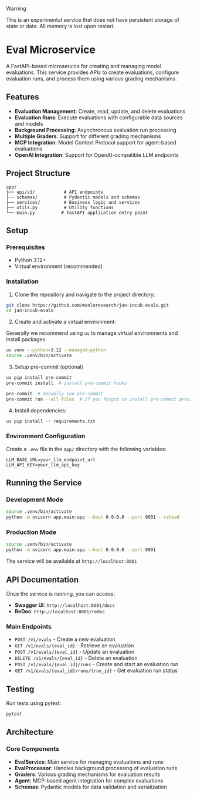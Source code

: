 > [!WARNING]
> This is an experimental service that does not have persistent storage of state or data. All memory is lost upon restart.
> 
# Eval Microservice

A FastAPI-based microservice for creating and managing model evaluations. This service provides APIs to create evaluations, configure evaluation runs, and process them using various grading mechanisms.

## Features

- **Evaluation Management**: Create, read, update, and delete evaluations
- **Evaluation Runs**: Execute evaluations with configurable data sources and models
- **Background Processing**: Asynchronous evaluation run processing
- **Multiple Graders**: Support for different grading mechanisms
- **MCP Integration**: Model Context Protocol support for agent-based evaluations
- **OpenAI Integration**: Support for OpenAI-compatible LLM endpoints

## Project Structure

```
app/
├── api/v1/           # API endpoints
├── schemas/          # Pydantic models and schemas
├── services/         # Business logic and services
├── utils.py          # Utility functions
└── main.py          # FastAPI application entry point
```

## Setup

### Prerequisites

- Python 3.12+
- Virtual environment (recommended)

### Installation

1. Clone the repository and navigate to the project directory:
```bash
git clone https://github.com/menloresearch/jan-incub-evals.git
cd jan-incub-evals
```

2. Create and activate a virtual environment:

Generally we recommend using `uv` to manage virtual environments and install packages.

```bash
uv venv --python=3.12 --managed-python
source .venv/bin/activate
```

3. Setup pre-commit (optional)

```bash
uv pip install pre-commit
pre-commit install  # install pre-commit hooks

pre-commit  # manually run pre-commit
pre-commit run --all-files  # if you forgot to install pre-commit previously
```

4. Install dependencies:
```bash
uv pip install -r requirements.txt
```

### Environment Configuration

Create a `.env` file in the `app/` directory with the following variables:

```env
LLM_BASE_URL=your_llm_endpoint_url
LLM_API_KEY=your_llm_api_key
```

## Running the Service

### Development Mode
```bash
source .venv/bin/activate
python -m uvicorn app.main:app --host 0.0.0.0 --port 8001 --reload
```

### Production Mode
```bash
source .venv/bin/activate
python -m uvicorn app.main:app --host 0.0.0.0 --port 8001
```

The service will be available at `http://localhost:8001`

## API Documentation

Once the service is running, you can access:
- **Swagger UI**: `http://localhost:8001/docs`
- **ReDoc**: `http://localhost:8001/redoc`

### Main Endpoints

- `POST /v1/evals` - Create a new evaluation
- `GET /v1/evals/{eval_id}` - Retrieve an evaluation
- `POST /v1/evals/{eval_id}` - Update an evaluation
- `DELETE /v1/evals/{eval_id}` - Delete an evaluation
- `POST /v1/evals/{eval_id}/runs` - Create and start an evaluation run
- `GET /v1/evals/{eval_id}/runs/{run_id}` - Get evaluation run status

## Testing

Run tests using pytest:
```bash
pytest
```

## Architecture

### Core Components

- **EvalService**: Main service for managing evaluations and runs
- **EvalProcessor**: Handles background processing of evaluation runs
- **Graders**: Various grading mechanisms for evaluation results
- **Agent**: MCP-based agent integration for complex evaluations
- **Schemas**: Pydantic models for data validation and serialization
